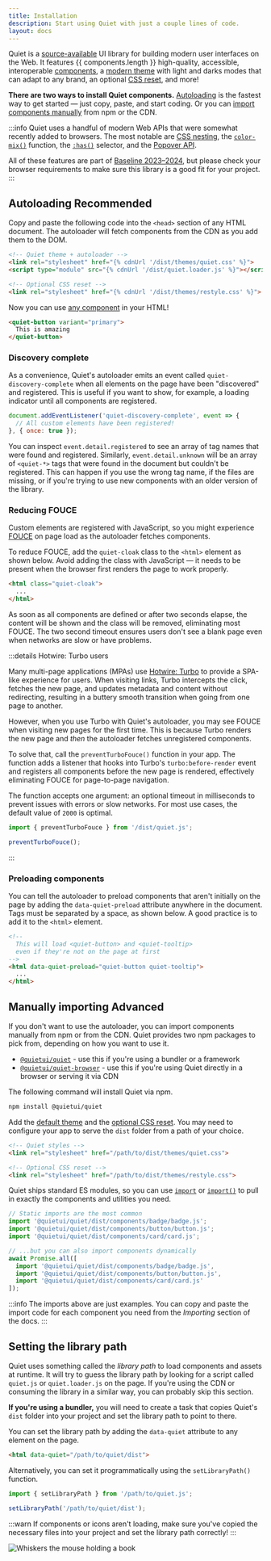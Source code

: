 ```yaml
---
title: Installation
description: Start using Quiet with just a couple lines of code.
layout: docs
---
```


Quiet is a [source-available](/license) UI library for building modern user interfaces on the Web. It features {{ components.length }} high-quality, accessible,  interoperable [components](/components), a [modern theme](/docs/theming) with light and darks modes that can adapt to any brand, an optional [CSS reset](/docs/restyle), and more!

**There are two ways to install Quiet components.** [Autoloading](#autoloading) is the fastest way to get started — just copy, paste, and start coding. Or you can [import components manually](#manually-importing) from npm or the CDN.

:::info
Quiet uses a handful of modern Web APIs that were somewhat recently added to browsers. The most notable are [CSS nesting](https://caniuse.com/css-nesting), the [`color-mix()`](https://caniuse.com/?search=color-mix) function, the [`:has()`](https://caniuse.com/css-has) selector, and the [Popover API](https://caniuse.com/mdn-api_htmlelement_showpopover).

All of these features are part of [Baseline 2023–2024](https://web.dev/baseline), but please check your browser requirements to make sure this library is a good fit for your project.
:::

## Autoloading <quiet-badge variant="constructive" data-no-outline data-no-anchor>Recommended</quiet-badge>

Copy and paste the following code into the `<head>` section of any HTML document. The autoloader will fetch components from the CDN as you add them to the DOM.

```html
<!-- Quiet theme + autoloader -->
<link rel="stylesheet" href="{% cdnUrl '/dist/themes/quiet.css' %}">
<script type="module" src="{% cdnUrl '/dist/quiet.loader.js' %}"></script>

<!-- Optional CSS reset -->
<link rel="stylesheet" href="{% cdnUrl '/dist/themes/restyle.css' %}">
```

Now you can use [any component](/components) in your HTML!

```html {.example .no-buttons .flex-row}
<quiet-button variant="primary">
  This is amazing
</quiet-button>
```

### Discovery complete

As a convenience, Quiet's autoloader emits an event called `quiet-discovery-complete` when all elements on the page have been "discovered" and registered. This is useful if you want to show, for example, a loading indicator until all components are registered.

```js
document.addEventListener('quiet-discovery-complete', event => {
  // All custom elements have been registered!
}, { once: true });
```

You can inspect `event.detail.registered` to see an array of tag names that were found and registered. Similarly, `event.detail.unknown` will be an array of `<quiet-*>` tags that were found in the document but couldn't be registered. This can happen if you use the wrong tag name, if the files are missing, or if you're trying to use new components with an older version of the library.

### Reducing FOUCE

Custom elements are registered with JavaScript, so you might experience [FOUCE](https://www.abeautifulsite.net/posts/flash-of-undefined-custom-elements/) on page load as the autoloader fetches components.

To reduce FOUCE, add the `quiet-cloak` class to the `<html>` element as shown below. Avoid adding the class with JavaScript — it needs to be present when the browser first renders the page to work properly.

```html
<html class="quiet-cloak">
  ...
</html>
```

As soon as all components are defined or after two seconds elapse, the content will be shown and the class will be removed, eliminating most FOUCE. The two second timeout ensures users don't see a blank page even when networks are slow or have problems.

:::details Hotwire: Turbo users

Many multi-page applications (MPAs) use [Hotwire: Turbo](https://turbo.hotwired.dev/) to provide a SPA-like experience for users. When visiting links, Turbo intercepts the click, fetches the new page, and updates metadata and content without redirecting, resulting in a buttery smooth transition when going from one page to another.

However, when you use Turbo with Quiet's autoloader, you may see FOUCE when visiting new pages for the first time. This is because Turbo renders the new page and _then_ the autoloader fetches unregistered components.

To solve that, call the `preventTurboFouce()` function in your app. The function adds a listener that hooks into Turbo's `turbo:before-render` event and registers all components before the new page is rendered, effectively eliminating FOUCE for page-to-page navigation.

The function accepts one argument: an optional timeout in milliseconds to prevent issues with errors or slow networks. For most use cases, the default value of `2000` is optimal.

```js
import { preventTurboFouce } from '/dist/quiet.js';

preventTurboFouce();
```

:::

### Preloading components

You can tell the autoloader to preload components that aren't initially on the page by adding the `data-quiet-preload` attribute anywhere in the document. Tags must be separated by a space, as shown below. A good practice is to add it to the `<html>` element.

```html
<!-- 
  This will load <quiet-button> and <quiet-tooltip> 
  even if they're not on the page at first
-->
<html data-quiet-preload="quiet-button quiet-tooltip">
  ...
</html>
```

## Manually importing <quiet-badge variant="destructive" data-no-outline data-no-anchor>Advanced</quiet-badge>

If you don't want to use the autoloader, you can import components manually from npm or from the CDN. Quiet provides two npm packages to pick from, depending on how you want to use it.

- [`@quietui/quiet`](https://www.npmjs.com/package/@quietui/quiet) - use this if you're using a bundler or a framework
- [`@quietui/quiet-browser`](https://www.npmjs.com/package/@quietui/quiet-browser) - use this if you're using Quiet directly in a browser or serving it via CDN

The following command will install Quiet via npm.

```sh
npm install @quietui/quiet
```

Add the [default theme](/docs/theming) and the [optional CSS reset](/docs/restyle). You may need to configure your app to serve the `dist` folder from a path of your choice.

```html
<!-- Quiet styles -->
<link rel="stylesheet" href="/path/to/dist/themes/quiet.css">

<!-- Optional CSS reset -->
<link rel="stylesheet" href="/path/to/dist/themes/restyle.css">
```

Quiet ships standard ES modules, so you can use [`import`](https://developer.mozilla.org/en-US/docs/Web/JavaScript/Reference/Statements/import) or [`import()`](https://developer.mozilla.org/en-US/docs/Web/JavaScript/Reference/Operators/import) to pull in exactly the components and utilities you need.

```js
// Static imports are the most common
import '@quietui/quiet/dist/components/badge/badge.js';
import '@quietui/quiet/dist/components/button/button.js';
import '@quietui/quiet/dist/components/card/card.js';

// ...but you can also import components dynamically
await Promise.all([
  import '@quietui/quiet/dist/components/badge/badge.js',
  import '@quietui/quiet/dist/components/button/button.js',
  import '@quietui/quiet/dist/components/card/card.js'
]);
```

:::info
The imports above are just examples. You can copy and paste the import code for each component you need from the _Importing_ section of the docs.
:::

## Setting the library path

Quiet uses something called the _library path_ to load components and assets at runtime. It will try to guess the library path by looking for a script called `quiet.js` or `quiet.loader.js` on the page. If you're using the CDN or consuming the library in a similar way, you can probably skip this section.

**If you're using a bundler,** you will need to create a task that copies Quiet's `dist` folder into your project and set the library path to point to there.

You can set the library path by adding the `data-quiet` attribute to any element on the page.

```html
<html data-quiet="/path/to/quiet/dist">
```

Alternatively, you can set it programmatically using the `setLibraryPath()` function.

```js
import { setLibraryPath } from '/path/to/quiet.js';

setLibraryPath('/path/to/quiet/dist');
```

:::warn
If components or icons aren't loading, make sure you've copied the necessary files into your project and set the library path correctly!
:::

<img class="whiskers-center" src="/assets/images/whiskers/with-book.svg" alt="Whiskers the mouse holding a book">

